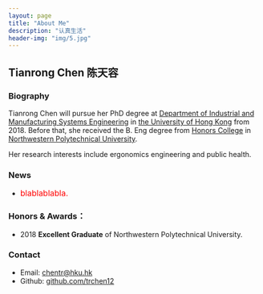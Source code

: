 ```yaml
---
layout: page
title: "About Me"
description: "认真生活"
header-img: "img/5.jpg"
---
```

## Tianrong Chen 陈天容

### Biography
Tianrong Chen will pursue her PhD degree at [Department of Industrial and Manufacturing Systems Engineering](https://www.imse.hku.hk/) in [the University of Hong Kong](https://www.hku.hk/) from 2018. Before that, she received the B. Eng degree from [<U>Honors College</U>](http://honors.nwpu.edu.cn/) in [Northwestern Polytechnical University](http://www.nwpu.edu.cn/). 

Her research interests include ergonomics engineering and public health.

### News
- <font color="red" size="3"> blablablabla.</font>



### Honors & Awards：
-  2018 **Excellent Graduate** of Northwestern Polytechnical University.

### Contact

- Email: [chentr@hku.hk](mailto:chentr@hku.hk)  
- Github: [github.com/trchen12](https://github.com/trchen12/)
